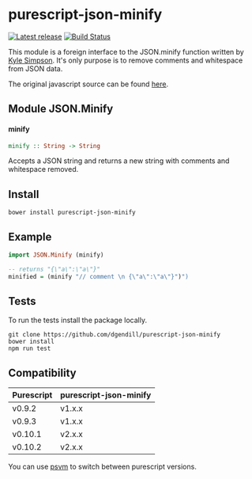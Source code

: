 # purescript-json-minify

[![Latest release](https://img.shields.io/bower/v/purescript-json-minify.svg)](https://github.com/dgendill/purescript-json-minify/releases)
[![Build Status](https://travis-ci.org/dgendill/purescript-json-minify.svg?branch=master)](https://travis-ci.org/dgendill/purescript-json-minify)

This module is a foreign interface to the JSON.minify function written by [Kyle Simpson](http://getify.me/). It's only purpose is to remove comments and whitespace from JSON data.

The original javascript source can be found [here](https://github.com/getify/JSON.minify/tree/javascript).

## Module JSON.Minify

#### minify

``` purescript
minify :: String -> String
```

Accepts a JSON string and returns a new string with comments and whitespace removed.

## Install

```
bower install purescript-json-minify
```

## Example

```purescript
import JSON.Minify (minify)

-- returns "{\"a\":\"a\"}"
minified = (minify "// comment \n {\"a\":\"a\"}")")
```

## Tests

To run the tests install the package locally.

```
git clone https://github.com/dgendill/purescript-json-minify
bower install
npm run test
```
## Compatibility

| Purescript | purescript-json-minify |
|------------|------------------------|
| v0.9.2     | v1.x.x |
| v0.9.3     | v1.x.x |
| v0.10.1    | v2.x.x |
| v0.10.2    | v2.x.x |

You can use [psvm](https://www.npmjs.com/package/psvm) to switch between purescript versions.
